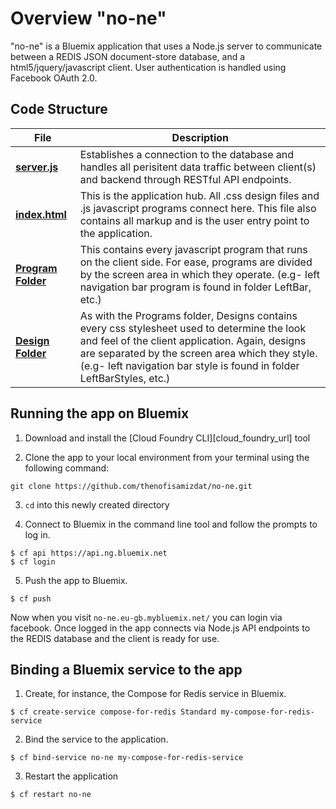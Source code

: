 # Overview "no-ne"

"no-ne" is a Bluemix application that uses a Node.js server to communicate between a REDIS JSON document-store database, and a html5/jquery/javascript client. 
User authentication is handled using Facebook OAuth 2.0.

## Code Structure

| File | Description |
| ---- | ----------- |
|[**server.js**](server.js)|Establishes a connection to the database and handles all perisitent data traffic between client(s) and backend through RESTful API endpoints. |
|[**index.html**](public/index.html)|This is the application hub. All .css design files and .js javascript programs connect here. This file also contains all markup and is the user entry point to the application.|
|[**Program Folder**](public/Programs/)|This contains every javascript program that runs on the client side. For ease, programs are divided by the screen area in which they operate. (e.g- left navigation bar program is found in folder LeftBar, etc.)|
|[**Design Folder**](public/Designs/)|As with the Programs folder, Designs contains every css stylesheet used to determine the look and feel of the client application. Again, designs are separated by the screen area which they style. (e.g- left navigation bar style is found in folder LeftBarStyles, etc.)|



## Running the app on Bluemix

1. Download and install the [Cloud Foundry CLI][cloud_foundry_url] tool

2. Clone the app to your local environment from your terminal using the following command:

  ```
  git clone https://github.com/thenofisamizdat/no-ne.git
  ```

3. `cd` into this newly created directory

4. Connect to Bluemix in the command line tool and follow the prompts to log in.

  ```
  $ cf api https://api.ng.bluemix.net
  $ cf login
  ```
  
5. Push the app to Bluemix.

  ```
  $ cf push
  ```

Now when you visit `no-ne.eu-gb.mybluemix.net/` you can login via facebook. Once logged in the app connects via Node.js API endpoints to the REDIS database and the client is ready for use.


## Binding a Bluemix service to the app

1. Create, for instance, the Compose for Redis service in Bluemix.

  ```
  $ cf create-service compose-for-redis Standard my-compose-for-redis-service
  ```

2. Bind the service to the application.

  ```
  $ cf bind-service no-ne my-compose-for-redis-service
  ```
  
3. Restart the application

  ```
  $ cf restart no-ne
  ```
  